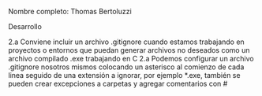 Nombre completo: Thomas Bertoluzzi

Desarrollo

2.a Conviene incluir un archivo .gitignore cuando estamos trabajando en proyectos o entornos que puedan generar archivos no deseados como un archivo compilado .exe trabajando en C
2.a Podemos configurar un archivo .gitignore nosotros mismos colocando un asterisco al comienzo de cada linea seguido de una extensión a ignorar, por ejemplo *.exe, también se pueden crear excepciones a carpetas y agregar comentarios con #
